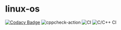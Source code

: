 # linux-os

[![Codacy Badge](https://api.codacy.com/project/badge/Grade/b0e264d1bf23446d990e48123c8c4df9)](https://app.codacy.com/manual/99002445/linux-os?utm_source=github.com&utm_medium=referral&utm_content=99002445/linux-os&utm_campaign=Badge_Grade_Settings)
![cppcheck-action](https://github.com/99002445/linux-os/workflows/cppcheck-action/badge.svg)
![CI](https://github.com/99002445/linux-os/workflows/CI/badge.svg?branch=master)
![C/C++ CI](https://github.com/99002445/linux-os/workflows/C/C++%20CI/badge.svg?branch=master)

